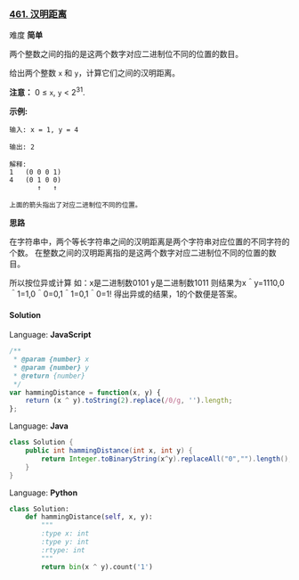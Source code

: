 ### [461\. 汉明距离](https://leetcode-cn.com/problems/hamming-distance/submissions/)

难度 **简单**

两个整数之间的指的是这两个数字对应二进制位不同的位置的数目。

给出两个整数 `x` 和 `y`，计算它们之间的汉明距离。

**注意：**
0 ≤ `x`, `y` < 2<sup>31</sup>.

**示例:**

```
输入: x = 1, y = 4

输出: 2

解释:
1   (0 0 0 1)
4   (0 1 0 0)
       ↑   ↑

上面的箭头指出了对应二进制位不同的位置。
```

**思路**

在字符串中，两个等长字符串之间的汉明距离是两个字符串对应位置的不同字符的个数。
在整数之间的汉明距离指的是这两个数字对应二进制位不同的位置的数目。

所以按位异或计算 如：x是二进制数0101 y是二进制数1011 则结果为x＾y=1110,0＾1=1,0＾0=0,1＾1=0,1＾0=1!
得出异或的结果，1的个数便是答案。

#### Solution

Language: **JavaScript**

```javascript
/**
 * @param {number} x
 * @param {number} y
 * @return {number}
 */
var hammingDistance = function(x, y) {
    return (x ^ y).toString(2).replace(/0/g, '').length;
};
```

Language: **Java**

```Java
class Solution {
    public int hammingDistance(int x, int y) {
        return Integer.toBinaryString(x^y).replaceAll("0","").length();
    }
}
```

Language: **Python**

```python
class Solution:
    def hammingDistance(self, x, y):
        """
        :type x: int
        :type y: int
        :rtype: int
        """
        return bin(x ^ y).count('1')
```